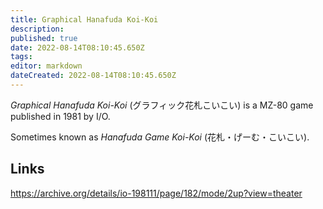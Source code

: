 ```yaml
---
title: Graphical Hanafuda Koi-Koi
description: 
published: true
date: 2022-08-14T08:10:45.650Z
tags: 
editor: markdown
dateCreated: 2022-08-14T08:10:45.650Z
---
```


_Graphical Hanafuda Koi-Koi_ (<span lang='ja'>グラフィック花札こいこい</span>) is a MZ-80 game published in 1981 by I/O. 

Sometimes known as _Hanafuda Game Koi-Koi_ (<span lang='ja'>花札・げーむ・こいこい</span>).

## Links
https://archive.org/details/io-198111/page/182/mode/2up?view=theater